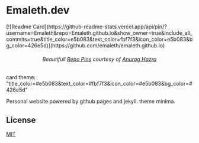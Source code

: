 # Emaleth.dev
<div>
  [![Readme Card](https://github-readme-stats.vercel.app/api/pin/?username=Emaleth&repo=Emaleth.github.io&show_owner=true&include_all_commits=true&title_color=e5b083&text_color=fbf7f3&icon_color=e5b083&bg_color=426e5d)](https://github.com/emaleth/emaleth.github.io)
  <h6 style="text-align:center">Beautifull <a href="https://github.com/anuraghazra/github-readme-stats">Repo Pins</a> courtesy of <a href="https://twitter.com/anuraghazru">Anurag Hazra</a></h6>
</div>
card theme: "title_color=#e5b083&text_color=#fbf7f3&icon_color=#e5b083&bg_color=#426e5d"

Personal website powered by github pages and jekyll. theme minima.
<!--more-->

## License
[MIT](https://choosealicense.com/licenses/mit/)


